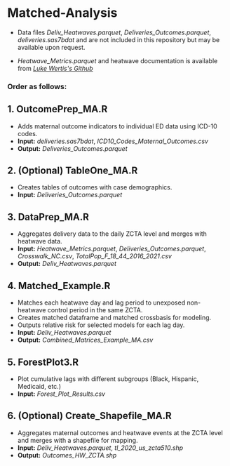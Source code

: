 # Matched-Analysis

- Data files *Deliv_Heatwaves.parquet*, *Deliveries_Outcomes.parquet*, *deliveries.sas7bdat* and are not included in this repository but may be available upon request. 

- *Heatwave_Metrics.parquet* and heatwave documentation is available from *[Luke Wertis's Github](https://github.com/wertisml/Heatwave/blob/main/Data/Zip/Heatwave_Metrics.parquet)*

### Order as follows: 

## 1. OutcomePrep_MA.R
- Adds maternal outcome indicators to individual ED data using ICD-10 codes.
- **Input:** *deliveries.sas7bdat*, *ICD10_Codes_Maternal_Outcomes.csv*
- **Output:** *Deliveries_Outcomes.parquet*
## 2. (Optional) TableOne_MA.R
- Creates tables of outcomes with case demographics.
- **Input:** *Deliveries_Outcomes.parquet*
## 3. DataPrep_MA.R
- Aggregates delivery data to the daily ZCTA level and merges with heatwave data.
- **Input:** *Heatwave_Metrics.parquet*, *Deliveries_Outcomes.parquet*, *Crosswalk_NC.csv*, *TotalPop_F_18_44_2016_2021.csv*
- **Output:** *Deliv_Heatwaves.parquet*
## 4. Matched_Example.R
- Matches each heatwave day and lag period to unexposed non-heatwave control period in the same ZCTA.
- Creates matched dataframe and matched crossbasis for modeling.
- Outputs relative risk for selected models for each lag day.
- **Input:** *Deliv_Heatwaves.parquet*
- **Output:** *Combined_Matrices_Example_MA.csv*
## 5. ForestPlot3.R
- Plot cumulative lags with different subgroups (Black, Hispanic, Medicaid, etc.)
- **Input:** *Forest_Plot_Results.csv*
## 6. (Optional) Create_Shapefile_MA.R
- Aggregates maternal outcomes and heatwave events at the ZCTA level and merges with a shapefile for mapping.
- **Input:** *Deliv_Heatwaves.parquet*, *tl_2020_us_zcta510.shp*
- **Output:** *Outcomes_HW_ZCTA.shp*
